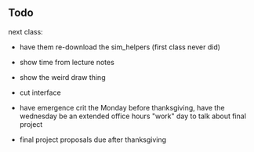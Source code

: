 ## Todo

next class:
- have them re-download the sim_helpers (first class never did)
- show time from lecture notes
- show the weird draw thing


- cut interface
- have emergence crit the Monday before thanksgiving, have the wednesday be an extended office hours "work" day to talk about final project
- final project proposals due after thanksgiving
